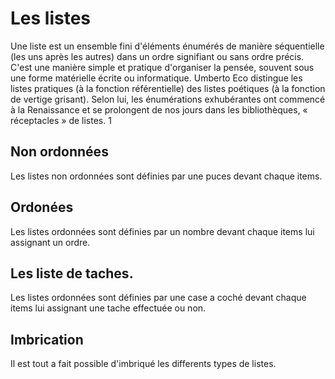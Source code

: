 # Les listes

Une liste est un ensemble fini d'éléments énumérés de manière séquentielle (les uns après les autres) dans un ordre signifiant ou sans ordre précis. C'est une manière simple et pratique d'organiser la pensée, souvent sous une forme matérielle écrite ou informatique. Umberto Eco distingue les listes pratiques (à la fonction référentielle) des listes poétiques (à la fonction de vertige grisant). Selon lui, les énumérations exhubérantes ont commencé à la Renaissance et se prolongent de nos jours dans les bibliothèques, « réceptacles » de listes. 1

## Non ordonnées

Les listes non ordonnées sont définies par une puces devant chaque items.

## Ordonées

Les listes ordonnées sont définies par un nombre devant chaque items lui assignant un ordre.

## Les liste de taches.

Les listes ordonnées sont définies par une case a coché devant chaque items lui assignant une tache effectuée ou non.

## Imbrication

Il est tout a fait possible d'imbriqué les differents types de listes.
